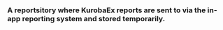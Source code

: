 ### A reportsitory where KurobaEx reports are sent to via the in-app reporting system and stored temporarily.
